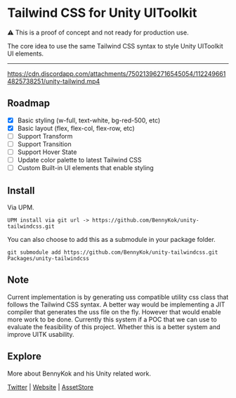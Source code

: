 # Tailwind CSS for Unity UIToolkit

⚠️ This is a proof of concept and not ready for production use.

The core idea to use the same Tailwind CSS syntax to style Unity UIToolkit UI elements.

---

https://cdn.discordapp.com/attachments/750213962716545054/1122496614825738251/unity-tailwind.mp4

## Roadmap

- [x] Basic styling (w-full, text-white, bg-red-500, etc)
- [x] Basic layout (flex, flex-col, flex-row, etc)
- [ ] Support Transform
- [ ] Support Transition
- [ ] Support Hover State
- [ ] Update color palette to latest Tailwind CSS
- [ ] Custom Built-in UI elements that enable styling 

## Install

Via UPM.

```
UPM install via git url -> https://github.com/BennyKok/unity-tailwindcss.git
```

You can also choose to add this as a submodule in your package folder.

```
git submodule add https://github.com/BennyKok/unity-tailwindcss.git Packages/unity-tailwindcss
```

## Note

Current implementation is by generating uss compatible utility css class that follows the Tailwind CSS syntax. A better way would be implementing a JIT compiler that generates the uss file on the fly. However that would enable more work to be done. Currently this system if a POC that we can use to evaluate the feasibility of this project. Whether this is a better system and improve UITK usability.

## Explore
More about BennyKok and his Unity related work.

[Twitter](https://twitter.com/BennyKokMusic) | [Website](https://bennykok.com) | [AssetStore](https://assetstore.unity.com/publishers/28510)